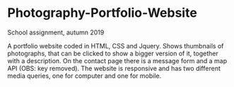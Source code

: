 # Photography-Portfolio-Website
School assignment, autumn 2019

A portfolio website coded in HTML, CSS and Jquery. Shows thumbnails of photographs, that can be clicked to show a bigger
version of it, together with a description. On the contact page there is a message form and a map API (OBS: key removed).
The website is responsive and has two different media queries, one for computer and one for mobile.

